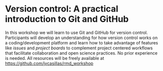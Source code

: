 Version control: A practical introduction to Git and GitHub
================

In this workshop we will learn to use Git and GitHub for version
control. Participants will develop an understanding for how version
control works on a coding/development platform and learn how to take
advantage of features like *issues* and *project boards* to complement
project centered workflows that facilitate collaboration and open
science practices. No prior experience is needed. All resources will be
freely available at <https://github.com/jvcasillas/rmd_workshop>
